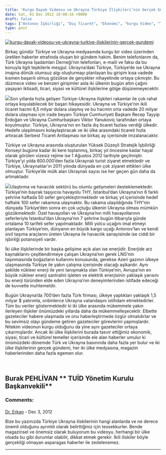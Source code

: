 ```yaml
---
title: 'Kurgu Dayak Videosu ve Ukrayna Türkiye İlişkileri’nin Gerçek Gündemi'
date: Sat, 01 Dec 2012 18:08:16 +0000
draft: false
tags: ["Antonov İşbirliği", "Dış Ticaret", "Ekonomi", "kurgu Video", "Turizm", "Türkiye Ukrayna İlişkileri", "Ukrayna", "Ukrayna Dış İlişkileri", "Ukrayna İhracat", "Ukrayna İthalat", "Ukrayna STA", "Ukrayna Türk Toplumu", "Ukrayna'da THY", "Ukrayna'da Türk sermayesi", "Uluslarası İlişkiler", "Yaşam"]
type: post
---
```


[![](http://tuid.org.ua/wp-content/uploads/2012/12/kurgu-dayak-videosu-ve-ukrayna-turkiye-iliskilerinin-gercek-gundemi.jpg "kurgu-dayak-videosu-ve-ukrayna-turkiye-iliskilerinin-gercek-gundemi")](http://tuid.org.ua/wp-content/uploads/2012/12/kurgu-dayak-videosu-ve-ukrayna-turkiye-iliskilerinin-gercek-gundemi.jpg)

Birkaç gündür Türkiye ve Ukrayna medyasında kurgu bir video üzerinden üretilen haberler etrafında oluşan bir gündem hakim. Benim telefonlarım da, Türk Ukrayna İşadamları Derneği’nin telefonları, e-maili ve faksı da bu konuyla ilgili tepkilerle meşgul. Ukrayna’daki Türkiye, Türkiye’de ise Ukrayna imajına dönük olumsuz algı oluşturmayı planlayan bu girişim kısa vadede kısmen başarılı olmuş gözükse de gerçekler nihayetinde ortaya çıkmıştır. Bu düzmece video ve benzeri girişimler asla iki ülkenin bugün altın çağını yaşayan iktisadi, ticari, siyasi ve kültürel ilişkilerine gölge düşüremeyecektir.

![](https://lh6.googleusercontent.com/-PegQLqKtero/ULpGJ1RjgVI/AAAAAAAAC_Y/P3qo08Wd2kU/s649/article.jpg)Son yıllarda hızla gelişen Türkiye-Ukrayna ilişkileri rakamlar ile çok rahat ortaya koyulabilecek bir başarı hikayesidir. Ukrayna ve Türkiye’nin ikili ticaret hacmi 6,5 milyar dolara ulaşmış ve bu hacmin orta vadede 20 milyar dolara ulaşması için irade beyanı Türkiye Cumhuriyeti Başkanı Recep Tayyip Erdoğan ve Ukrayna Cumhurbaşkanı Viktor Yanukoviç tarafından ortaya koyulmuştur. Türkiye, Ukrayna’nın en fazla dış ticaret fazlası verdiği ülkedir. Hedefe ulaşılmasını kolaylaştıracak ve iki ülke arasındaki ticareti hızla artıracak Serbest Ticaret Antlaşması ise birkaç ay içerisinde imzalanacaktır.

Türkiye ve Ukrayna arasında oluşturulan Yüksek Düzeyli Stratejik İşbilirliği Konseyi bugüne kadar iki kere toplanmış, birkaç yıl öncesine kadar hayal olarak görülen vizesiz rejime ise 1 Ağustos 2012 tarihiyle geçilmiştir. Türkiye’yi yılda 600.000’den fazla Ukraynalı turist ziyaret etmektedir ve Türkiye, Ukraynalılar’ın 2011 yılında dünyada en çok ziyaret ettikleri ülke olmuştur. Türkiye’de mülk alan Ukraynalı sayısı ise her geçen gün daha da artmaktadır.

![](http://www.citylife.donetsk.ua/images/news/10164/1_big.jpg)Ulaştırma ve havacılık sektörü bu olumlu gelişmeleri desteklemektedir. Türkiye’nin bayrak taşıyıcısı havayolu THY, İstanbul’dan Ukrayna’nın 6 farklı şehrine haftada 50 sefer gerçekleştirmektedir ve birkaç yıl içerisinde hedef haftalık 100 sefer rakamına ulaşmaktır. Bu rakama ulaşıldığında THY’nin dünyada Türkiye’den sonra en çok uçtuğu ülkenin Ukrayna olması mümkün gözükmektedir. Özel havayolları ve Ukrayna’nın milli havayollarının seferleriyle İstanbul’dan Ukrayna’nın 7 şehrine bugün itibarıyla günde ortalama 10 tarifeli sefer yapılmaktadır. Milli yolcu uçağını imal etmeyi planlayan Türkiye’nin, dünyanın en büyük kargo uçağı Antonov’ları ve kendi sivil taşıma araçlarını üreten Ukrayna ile havacılık sanayisinde ise ciddi bir işbirliği potansiyeli vardır.

İki ülke ilişkilerinde bir başka gelişime açık alan ise enerjidir. Enerjide arz kaynaklarını çeşitlendirmeye çalışan Ukrayna’nın gerek LNG’nin taşınmasında boğazların kullanımı konusunda, gerekse Azeri gazının ülkeye ulaşmasında Türkiye ile yakın çalışma içerisinde olacağı aşikardır. Aynı şekilde nükleer enerji ile yeni tanışmakta olan Türkiye’nin, Avrupa’nın en büyük nükleer enerji santralini işleten ve elektrik enerjisinin yaklaşık yarısını bu enerji türünden elde eden Ukrayna’nın deneyimlerinden istifade edeceği de kuvvetle muhtemeldir.

Bugün Ukrayna’da 700’den fazla Türk firması, ülkeye yaptıkları yaklaşık 1,5 milyar $ yatırımla, onbinlerce Ukrayna vatandaşını istihdam etmektedirler. Tüm bu veriler göstermektedir ki iki ülke arasında mükemmele yakın ilerleyen ilişkiler önümüzdeki yıllarda daha da mükemmelleşecektir. Elbette gazeteciler habere ulaşmada ve onu haberleştirmede özgür olmalıdırlar ve bu sevimsiz olayı gündeme getiren gazeteciler görevlerini yapmışlardır. Nitekim videonun kurgu olduğunu da yine aynı gazeteciler ortaya çıkarmışlardır. Ancak iki ülke ilişkilerini burada tasvir ettiğimiz ekonomik, siyasi, ticari ve kültürel temeller içerisinde ele alan haberler umulur ki önümüzdeki dönemde Türk ve Ukrayna basınında daha fazla yer bulur ve iki ülke ilişkilerinin gerçek gündemi, her iki ülke medyasına, magazin haberlerinden daha fazla egemen olur.

 

**Burak PEHLİVAN**
** TUİD Yönetim Kurulu Başkanvekili**
---
### Comments:
#### 
[Dr. Erkan]( "eakil@hotmail.com") - <time datetime="2012-12-05 06:49:44">Dec 3, 2012</time>

Bize bu yazınızda Türkiye Ukrayna iliskilerinin hangi alanlarda ve ne derece önemli olduğunu ayrıntılı olarak belirttiğiniz için tessekkurler. Bende magazinsel ve önemsiz olarak buluyorum bu videoyu. herhangi bir ülke olsada bu gibi durumlar olabilir, dikkat etmek gerekir. İkili iliskiler böyle gerçekliği olmayan asparagas haberler ile zedelenemez.
<hr />
